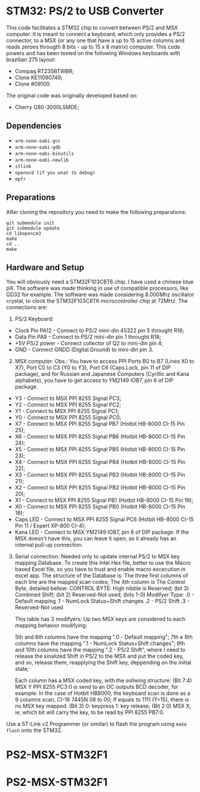 # STM32: PS/2 to USB Converter

This code facilitates a STM32 chip to convert between PS/2 and MSX computer. It is meant to connect a keyboard, which only provides a PS/2 connector, to a MSX (or any one that have a up to 15 active columns and reads zeroes througth 8 bits - up to 15 x 8 matrix) computer.
This code powers and has been tested on the following Windows keyboards with brazilian 275 layout:
- Compaq RT235BTWBR;
- Clone KE11090749;
- Clone #09100.

The original code was originally developed based on:
- Cherry G80-3000LSMDE;

## Dependencies

- `arm-none-eabi-gcc`
- `arm-none-eabi-gdb`
- `arm-none-eabi-binutils`
- `arm-none-eabi-newlib`
- `stlink`
- `openocd (if you wnat to debug)`
- `mpfr`

## Preparations

After cloning the repository you need to make the following preparations:

```
git submodule init
git submodule update
cd libopencm3
make
cd ..
make
```

## Hardware and Setup

You will obviously need a STM32F103C8T6 chip. I have used a chinese blue pill. The software was made thinking in use of compatible processors, like GD32 for example. The software was made considering 8.000Mhz oscillator crystal, to clock the STM32F103C8T6 microcontroller chip at 72MHz. The connections are:

1) PS/2 Keyboard:
- Clock Pin PA12 - Connect to PS/2 mini-din 45322 pin 5 throught R16;
- Data Pin PA9 - Connect to PS/2 mini-din pin 1 throught R18;
- +5V PS/2 power - Connect collector of Q2 to mini-din pin 4;
- GND - Connect GNDD (Digital Ground) to mini-din pin 3.

2) MSX computer:
Obs.: You have to access PPI Ports B0 to B7 (Lines X0 to X7), Port C0 to C3 (Y0 to Y3), Port C6 (Caps Lock, pin 11 of DIP package), and for Russian and Japanese Computers (Cyrillic and Kana alphabets), you have to get access to YM2149 IOB7, pin 6 of DIP package.
- Y3 - Connect to MSX PPI 8255 Signal PC3;
- Y2 - Connect to MSX PPI 8255 Signal PC2;
- Y1 - Connect to MSX PPI 8255 Signal PC1;
- Y0 - Connect to MSX PPI 8255 Signal PC0;
- X7 - Connect to MSX PPI 8255 Signal PB7 (Hotbit HB-8000 CI-15 Pin 25);
- X6 - Connect to MSX PPI 8255 Signal PB6 (Hotbit HB-8000 CI-15 Pin 24);
- X5 - Connect to MSX PPI 8255 Signal PB5 (Hotbit HB-8000 CI-15 Pin 23);
- X4 - Connect to MSX PPI 8255 Signal PB4 (Hotbit HB-8000 CI-15 Pin 22);
- X3 - Connect to MSX PPI 8255 Signal PB3 (Hotbit HB-8000 CI-15 Pin 21);
- X2 - Connect to MSX PPI 8255 Signal PB2 (Hotbit HB-8000 CI-15 Pin 20);
- X1 - Connect to MSX PPI 8255 Signal PB1 (Hotbit HB-8000 CI-15 Pin 19);
- X0 - Connect to MSX PPI 8255 Signal PB0 (Hotbit HB-8000 CI-15 Pin 18);
- Caps LED - Connect to MSX PPI 8255 Signal PC6 (Hotbit HB-8000 CI-15 Pin 11 / Expert XP-800 CI-4);
- Kana LED - Connect to MSX YM2149 IOB7, pin 6 of DIP package. If the MSX doesn't have this, you can leave it open, as it already has an internal pull-up connection.

3) Serial connection: Needed only to update internal PS/2 to MSX key mapping Database. To create this Intel Hex file, better to use the Macro based Excel file, so you have to trust and enable macro excecution in excel app.
The structure of the Database is:
	The  three first columns of each line are the mapped scan codes;
	The 4th column is The Control Byte, detailed bellow:
	CONTROL BYTE:
		High nibble is Reserved;
		(bit 3) Combined Shift;
		(bit 2) Reserved-Not used;
		(bits 1-0) Modifyer Type:
		.0 - Default mapping
		.1 - NumLock Status+Shift changes
		.2 - PS/2 Shift
		.3 - Reserved-Not used
	
	This table has 3 modifyers: Up two MSX keys are considered to each mapping behavior modifying:
	
	5th and 6th columns have the mapping ".0 - Default mapping";
	7th e 8th columns have the mapping ".1 - NumLock Status+Shift changes";
	9th and 10th columns have the mapping ".2 - PS/2 Shift", where I need to
	release the sinalized Shift in PS/2 to the MSX and put the coded key, and so,
	release them, reapplying the Shift key, deppending on the initial state;
	
	
	Each column has a MSX coded key, with the sollwing structure:
	(Bit 7:4) MSX Y PPI 8255 PC3:0 is send to an OC outputs BCD decoder, for example:
					 In the case of Hotbit HB8000, the keyboard scan is done as a 9 columns scan, CI-16 7445N 08 to 00;
					 If equals to 1111 (Y=15), there is no MSX key mapped.
	(Bit 3)	 		 0: keypress
					 1: key release;
	(Bit 2:0) MSX X, ie, which bit will carry the key, to be read by PPI 8255 PB7:0.
	

Use a ST-Link v2 Programmer (or similar) to flash the program using `make flash` onto the STM32.

# PS2-MSX-STM32F1
# PS2-MSX-STM32F1
